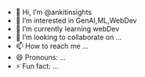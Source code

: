 - 👋 Hi, I’m @ankitinsights
- 👀 I’m interested in GenAI,ML,WebDev
- 🌱 I’m currently learning webDev
- 💞️ I’m looking to collaborate on ...
- 📫 How to reach me ...
- 😄 Pronouns: ...
- ⚡ Fun fact: ...

<!---
ankitinsights/ankitinsights is a ✨ special ✨ repository because its `README.md` (this file) appears on your GitHub profile.
You can click the Preview link to take a look at your changes.
--->
